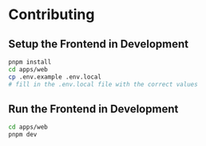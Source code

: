 # Contributing

## Setup the Frontend in Development

```bash
pnpm install
cd apps/web
cp .env.example .env.local
# fill in the .env.local file with the correct values
```

## Run the Frontend in Development

```bash
cd apps/web
pnpm dev
```
